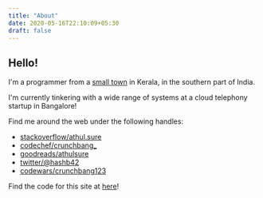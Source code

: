 ```yaml
---
title: "About"
date: 2020-05-16T22:10:09+05:30
draft: false
---
```


## Hello! 

I'm a programmer from a [small town]("https://en.wikipedia.org/wiki/Muvattupuzha") in Kerala, in the southern part of India. 

I'm currently tinkering with a wide range of systems at a cloud telephony startup in Bangalore!

Find me around the web under the following handles:
* [stackoverflow/athul.sure]("https://stackoverflow.com/users/3624795/athul-sure")
* [codechef/crunchbang_]("https://www.codechef.com/users/crunchbang_")
* [goodreads/athulsure]("http://goodreads.com/athulsure")
* [twitter/@hashb42](https://twitter.com/hashb42)
* [codewars/crunchbang123](https://www.codewars.com/users/crunchbang123)


Find the code for this site at [here]("https://github.com/crunchbang/crunchbang.github.io")!